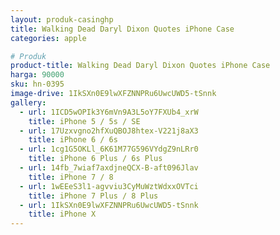 ```yaml
---
layout: produk-casinghp
title: Walking Dead Daryl Dixon Quotes iPhone Case
categories: apple

# Produk
product-title: Walking Dead Daryl Dixon Quotes iPhone Case
harga: 90000
sku: hn-0395
image-drive: 1IkSXn0E9lwXFZNNPRu6UwcUWD5-tSnnk
gallery:
  - url: 1ICD5wOPIk3Y6mVn9A3L5oY7FXUb4_xrW
    title: iPhone 5 / 5s / SE
  - url: 17Uzxvgno2hfXuQBOJ8htex-V221j8aX3
    title: iPhone 6 / 6s
  - url: 1cg1G5OKLl_6K61M77G596VYdgZ9nLRr0
    title: iPhone 6 Plus / 6s Plus
  - url: 14fb_7wiaf7axdjneQCX-B-aft096Jlav
    title: iPhone 7 / 8
  - url: 1wEEeS3l1-agvviu3CyMuWztWdxxOVTci
    title: iPhone 7 Plus / 8 Plus
  - url: 1IkSXn0E9lwXFZNNPRu6UwcUWD5-tSnnk
    title: iPhone X
---
```

